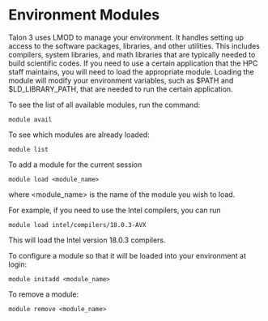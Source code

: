 # Environment Modules

Talon 3 uses LMOD to manage your environment. It handles setting up access to the software packages, libraries, and other utilities. This includes compilers, system libraries, and math libraries that are typically needed to build scientific codes. If you need to use a certain application that the HPC staff maintains, you will need to load the appropriate module. Loading the module will modify your environment variables, such as $PATH and $LD_LIBRARY_PATH, that are needed to run the certain application.

 

To see the list of all available modules, run the command:

```
module avail
```
 

To see which modules are already loaded:
```
module list
```
 

To add a module for the current session

```
module load <module_name>
```

where <module_name> is the name of the module you wish to load.

 

For example, if you need to use the Intel compilers, you can run

```
module load intel/compilers/18.0.3-AVX
```

This will load the Intel version 18.0.3 compilers.

 

To configure a module so that it will be loaded into your environment at login:

```
module initadd <module_name>
```
 

To remove a module:

```
module remove <module_name>
```


